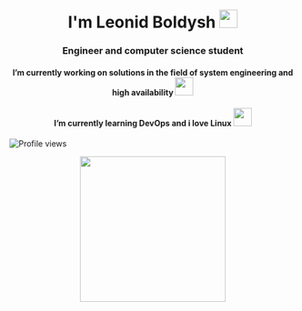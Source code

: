 <h1 align="center">I'm Leonid Boldysh</a> 
<img src="https://github.com/blackcater/blackcater/raw/main/images/Hi.gif" height="32"/></h1>
<h3 align="center">Engineer and computer science student</h3>
<h4 align="center">I’m currently working on solutions in the field of system engineering and high availability</a>
<img src="https://media.giphy.com/media/v1.Y2lkPTc5MGI3NjExMjFlZDQwYjI5YTczOTJkOWZmM2M4YWJiNjY1NDA1Y2YxZTBmM2UzZiZjdD1z/6DMQZJN1cdvOltZPch/giphy.gif" height="32"/></h4>
<h4 align="center">I’m currently learning DevOps and i love Linux</a>
<img src="https://media.giphy.com/media/3Ii2SW00oLZ8k/giphy.gif" height="32"/></h3>
 
![Profile views](https://gpvc.arturio.dev/themave-tech)  
<div style="text-align:center"><img src="https://media.giphy.com/media/v1.Y2lkPTc5MGI3NjExNzdhYjZkZmQzZTkxMDk1NDhlZWY1NmIwMGQxNTQ1ODZiMDg3YzAxNCZjdD1n/xUPGGDNsLvqsBOhuU0/giphy.gif" height="256"/></div>
